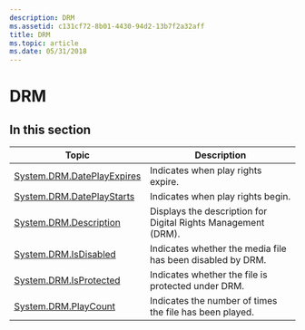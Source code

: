 ```yaml
---
description: DRM
ms.assetid: c131cf72-8b01-4430-94d2-13b7f2a32aff
title: DRM
ms.topic: article
ms.date: 05/31/2018
---
```


# DRM

## In this section



| Topic                                                                                | Description                                                              |
|--------------------------------------------------------------------------------------|--------------------------------------------------------------------------|
| [System.DRM.DatePlayExpires](./props-system-drm-dateplayexpires.md)<br/> | Indicates when play rights expire.<br/>                            |
| [System.DRM.DatePlayStarts](./props-system-drm-dateplaystarts.md)<br/>   | Indicates when play rights begin.<br/>                             |
| [System.DRM.Description](./props-system-drm-description.md)<br/>         | Displays the description for Digital Rights Management (DRM).<br/> |
| [System.DRM.IsDisabled](props-system-drm-isdisabled.md)<br/>                  | Indicates whether the media file has been disabled by DRM.<br/>    |
| [System.DRM.IsProtected](./props-system-drm-isprotected.md)<br/>         | Indicates whether the file is protected under DRM.<br/>            |
| [System.DRM.PlayCount](./props-system-drm-playcount.md)<br/>             | Indicates the number of times the file has been played.<br/>       |



 

 

 
